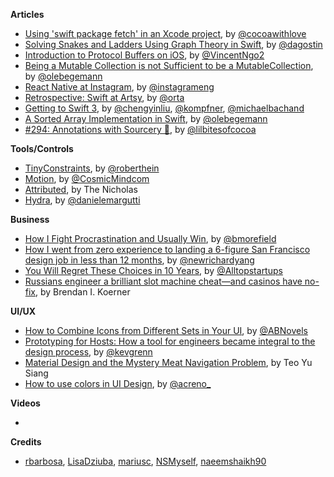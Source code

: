 
**Articles**

* [Using 'swift package fetch' in an Xcode project](http://www.cocoawithlove.com/blog/package-manager-fetch.html), by [@cocoawithlove](https://twitter.com/cocoawithlove)
* [Solving Snakes and Ladders Using Graph Theory in Swift](http://agostini.tech/2016/12/05/solving-snakes-and-ladders-using-graph-theory/), by [@dagostin](https://twitter.com/dagostin)
* [Introduction to Protocol Buffers on iOS](https://www.raywenderlich.com/149335/introduction-protocol-buffers-ios), by [@VincentNgo2](https://twitter.com/vincentngo2)
* [Being a Mutable Collection is not Sufficient to be a MutableCollection](https://oleb.net/blog/2017/02/why-is-dictionary-not-a-mutablecollection/), by [@olebegemann](https://twitter.com/olebegemann)
* [React Native at Instagram](https://engineering.instagram.com/react-native-at-instagram-dd828a9a90c7), by [@instagrameng](https://twitter.com/instagrameng)
* [Retrospective: Swift at Artsy](http://artsy.github.io/blog/2017/02/05/Retrospective-Swift-at-Artsy/), by [@orta](https://twitter.com/orta)
* [Getting to Swift 3](https://medium.com/airbnb-engineering/getting-to-swift-3-at-airbnb-79a257d2b656), by [@chengyinliu](https://twitter.com/chengyinliu),  [@kompfner](https://github.com/kompfner), [@michaelbachand](https://twitter.com/michaelbachand)
* [A Sorted Array Implementation in Swift](https://oleb.net/blog/2017/02/sorted-array/), by [@olebegemann](https://twitter.com/olebegemann)
* [#294: Annotations with Sourcery 🔮](https://littlebitesofcocoa.com/294-annotations-with-sourcery), by [@lilbitesofcocoa](https://twitter.com/lilbitesofcocoa)

**Tools/Controls**

* [TinyConstraints](https://github.com/roberthein/TinyConstraints), by [@roberthein](https://twitter.com/roberthein)
* [Motion](https://github.com/CosmicMind/Motion), by [@CosmicMindcom](https://twitter.com/CosmicMindcom)
* [Attributed](https://github.com/Nirma/Attributed), by The Nicholas
* [Hydra](https://github.com/malcommac/Hydra), by [@danielemargutti](http://www.twitter.com/danielemargutti)

**Business**

* [How I Fight Procrastination and Usually Win](https://www.raywenderlich.com/152259/fight-procrastination-usually-win), by [@bmorefield](https://twitter.com/bmorefield)
* [How I went from zero experience to landing a 6-figure San Francisco design job in less than 12 months](https://medium.freecodecamp.com/0-100-from-no-experience-to-a-6-figure-sf-design-job-in-12-months-cd7546034077#.7k8o9pdoy), by [@newrichardyang](https://twitter.com/newrichardyang)
* [You Will Regret These Choices in 10 Years](https://medium.com/the-mission/you-will-regret-these-choices-in-10-years-959761bea523#.49i124q34), by [@Alltopstartups](https://twitter.com/Alltopstartups)
* [Russians engineer a brilliant slot machine cheat—and casinos have no-fix](https://www.wired.com/2017/02/russians-engineer-brilliant-slot-machine-cheat-casinos-no-fix/), by Brendan I. Koerner 

**UI/UX**

* [How to Combine Icons from Different Sets in Your UI](https://icons8.com/articles/how-to-combine-icons-from-different-sets-in-your-ui/), by [@ABNovels](https://twitter.com/ABNovels)
* [Prototyping for Hosts: How a tool for engineers became integral to the design process](http://airbnb.design/prototyping-for-hosts/), by [@kevgrenn](https://twitter.com/kevgrenn)
* [Material Design and the Mystery Meat Navigation Problem](https://medium.freecodecamp.com/material-design-and-the-mystery-meat-navigation-problem-65425fb5b52e#.1n7l4drwv), by Teo Yu Siang
* [How to use colors in UI Design](https://blog.prototypr.io/how-to-use-colors-in-ui-design-16406ec06753#.3nzf6ypgv), by [@acreno_](https://twitter.com/acreno_)

**Videos**

*

**Credits**

* [rbarbosa](https://github.com/rbarbosa), [LisaDziuba](https://github.com/LisaDziuba), [mariusc](https://github.com/mariusc), [NSMyself](https://github.com/NSMyself), [naeemshaikh90](https://github.com/naeemshaikh90)
